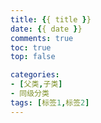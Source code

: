```yaml
---
title: {{ title }} 
date: {{ date }} 
comments: true
toc: true
top: false

categories: 
- [父类,子类]
- 同级分类
tags: [标签1,标签2]
---
```




<!-- more -->